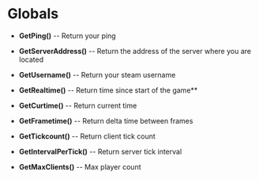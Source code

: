 # Globals
* **GetPing()** -- Return your ping

* **GetServerAddress()** -- Return the address of the server where you are located

* **GetUsername()** -- Return your steam username

* **GetRealtime()** -- Return time since start of the game**

* **GetCurtime()** -- Return current time

* **GetFrametime()** -- Return delta time between frames

* **GetTickcount()** -- Return client tick count

* **GetIntervalPerTick()** -- Return server tick interval

* **GetMaxClients()** -- Max player count
